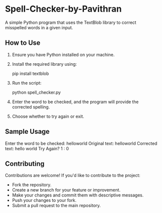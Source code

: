 # Spell-Checker-by-Pavithran

A simple Python program that uses the TextBlob library to correct misspelled words in a given input.

## How to Use
1. Ensure you have Python installed on your machine.

2. Install the required library using:

   pip install textblob

3. Run the script:

   python spell_checker.py

4. Enter the word to be checked, and the program will provide the corrected spelling.

5. Choose whether to try again or exit.

## Sample Usage

Enter the word to be checked: helloworld
Original text: helloworld
Corrected text: hello world
Try Again? 1 : 0

## Contributing
Contributions are welcome! If you'd like to contribute to the project:

* Fork the repository.
* Create a new branch for your feature or improvement.
* Make your changes and commit them with descriptive messages.
* Push your changes to your fork.
* Submit a pull request to the main repository.

